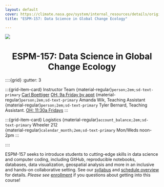```yaml
---
layout: default 
cover: https://climate.nasa.gov/system/internal_resources/details/original/417_1263_banner-science-1600x500.jpg
title: "ESPM-157: Data Science in Global Change Ecology"

---
```


![](https://climate.nasa.gov/system/internal_resources/details/original/417_1263_banner-science-1600x500.jpg)

<center>
<h1>ESPM-157: Data Science in Global Change Ecology</h1>
</center>


::::{grid}
:gutter: 3

:::{grid-item-card} Instructor Team
{material-regular}`person;2em;sd-text-primary` [Carl Boettiger](https://carlboettiger.info)  [OH: 9a Friday by appt](https://berkeley.zoom.us/my/cboettig)
{material-regular}`person;2em;sd-text-primary` Amanda Wik, Teaching Assistant  
{material-regular}`person;2em;sd-text-primary` Tyler Bernard, Teaching Assistant. [OH: 11:30a Fridays](https://calendly.com/tgbernard19-berkeley/office-hours-2)
:::

:::{grid-item-card} Logistics
{material-regular}`account_balance;2em;sd-text-primary` Wheeler 212  
{material-regular}`calendar_month;2em;sd-text-primary` Mon/Weds noon-2pm
:::

::::


ESPM-157 seeks to introduce students to cutting-edge skills in data science and computer coding, including GitHub,
reproducible notebooks, databases, data visualization, geospatial analysis and more in an inclusive and hands-on
collaborative setting. See our [syllabus](https://espm-157.carlboettiger.info/overview/syllabus.html) and [schedule overview](https://espm-157.carlboettiger.info/overview/schedule.html)
for details. _Please see_ [enrollment](https://espm-157.carlboettiger.info/overview/syllabus.html#enrollment) if you questions about getting into this course!



